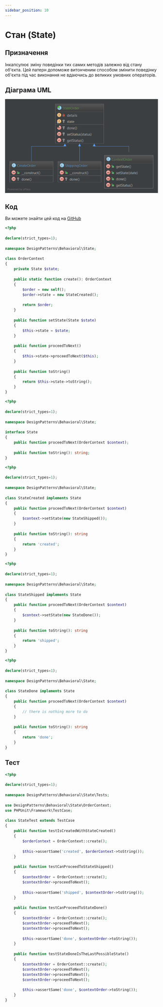 ```yaml
---
sidebar_position: 10
---
```


# Стан (State)

## Призначення

Інкапсулює зміну поведінки тих самих методів залежно від стану об'єкта. Цей патерн допоможе витонченим способом змінити 
поведінку об'єкта під час виконання не вдаючись до великих умовних операторів.

## Діаграма UML

![ UML](./images/state.png)

## Код
Ви можете знайти цей код на [GitHub](https://github.com/PetroOstapuk/DesignPatternsPHP/tree/main/Behavioral/State)

```php title="OrderContext.php"
<?php

declare(strict_types=1);

namespace DesignPatterns\Behavioral\State;

class OrderContext
{
    private State $state;

    public static function create(): OrderContext
    {
        $order = new self();
        $order->state = new StateCreated();

        return $order;
    }

    public function setState(State $state)
    {
        $this->state = $state;
    }

    public function proceedToNext()
    {
        $this->state->proceedToNext($this);
    }

    public function toString()
    {
        return $this->state->toString();
    }
}
```

```php title="State.php"
<?php

declare(strict_types=1);

namespace DesignPatterns\Behavioral\State;

interface State
{
    public function proceedToNext(OrderContext $context);

    public function toString(): string;
}
```

```php title="StateCreated.php"
<?php

declare(strict_types=1);

namespace DesignPatterns\Behavioral\State;

class StateCreated implements State
{
    public function proceedToNext(OrderContext $context)
    {
        $context->setState(new StateShipped());
    }

    public function toString(): string
    {
        return 'created';
    }
}
```

```php title="StateShipped.php"
<?php

declare(strict_types=1);

namespace DesignPatterns\Behavioral\State;

class StateShipped implements State
{
    public function proceedToNext(OrderContext $context)
    {
        $context->setState(new StateDone());
    }

    public function toString(): string
    {
        return 'shipped';
    }
}
```

```php title="StateDone.php"
<?php

declare(strict_types=1);

namespace DesignPatterns\Behavioral\State;

class StateDone implements State
{
    public function proceedToNext(OrderContext $context)
    {
        // there is nothing more to do
    }

    public function toString(): string
    {
        return 'done';
    }
}
```

## Тест

```php title="Tests/StateTest.php"
<?php

declare(strict_types=1);

namespace DesignPatterns\Behavioral\State\Tests;

use DesignPatterns\Behavioral\State\OrderContext;
use PHPUnit\Framework\TestCase;

class StateTest extends TestCase
{
    public function testIsCreatedWithStateCreated()
    {
        $orderContext = OrderContext::create();

        $this->assertSame('created', $orderContext->toString());
    }

    public function testCanProceedToStateShipped()
    {
        $contextOrder = OrderContext::create();
        $contextOrder->proceedToNext();

        $this->assertSame('shipped', $contextOrder->toString());
    }

    public function testCanProceedToStateDone()
    {
        $contextOrder = OrderContext::create();
        $contextOrder->proceedToNext();
        $contextOrder->proceedToNext();

        $this->assertSame('done', $contextOrder->toString());
    }

    public function testStateDoneIsTheLastPossibleState()
    {
        $contextOrder = OrderContext::create();
        $contextOrder->proceedToNext();
        $contextOrder->proceedToNext();
        $contextOrder->proceedToNext();

        $this->assertSame('done', $contextOrder->toString());
    }
}
```
